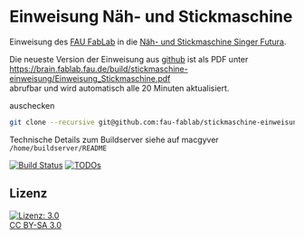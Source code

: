 Einweisung Näh- und Stickmaschine
=================================

Einweisung des [FAU FabLab](https://fablab.fau.de) in die [Näh- und Stickmaschine Singer Futura](https://fablab.fau.de/tool/nahmaschine).

Die neueste Version der Einweisung aus [github](https://github.com/fau-fablab/stickmaschine-einweisung) ist als PDF unter
https://brain.fablab.fau.de/build/stickmaschine-einweisung/Einweisung_Stickmaschine.pdf                                                                          
abrufbar und wird automatisch alle 20 Minuten aktualisiert.                                                                                                  
                                                                                                                                                             
auschecken                                                                                                                                                   

```bash
git clone --recursive git@github.com:fau-fablab/stickmaschine-einweisung.git
```

Technische Details zum Buildserver siehe auf macgyver `/home/buildserver/README`

[![Build Status](https://brain.fablab.fau.de/build/stickmaschine-einweisung/status.svg)](https://brain.fablab.fau.de/build/stickmaschine-einweisung/)
[![TODOs](https://brain.fablab.fau.de/build/stickmaschine-einweisung/status-todos.svg)](https://brain.fablab.fau.de/build/stickmaschine-einweisung/)

Lizenz
------

[![Lizenz: 3.0](https://licensebuttons.net/l/by-sa/3.0/de/88x31.png)</br>CC BY-SA 3.0](https://creativecommons.org/licenses/by-sa/3.0/)
